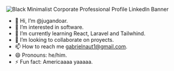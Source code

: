 ![Black Minimalist Corporate Professional Profile LinkedIn Banner](https://github.com/jugandoar/jugandoar/assets/129234444/cc9102ec-3475-4a1a-99f8-47b137cf3f02)
- 👋 Hi, I’m @jugandoar.
- 👀 I’m interested in software.
- 🌱 I’m currently learning React, Laravel and Tailwhind.
- 💞️ I’m looking to collaborate on proyects.
- 📫 How to reach me gabrielnaut1@gmail.com.
- 😄 Pronouns: he/him.
- ⚡ Fun fact: Americaaaa yaaaaa.
<!---
jugandoar/jugandoar is a ✨ special ✨ repository because its `README.md` (this file) appears on your GitHub profile.
You can click the Preview link to take a look at your changes.
--->

